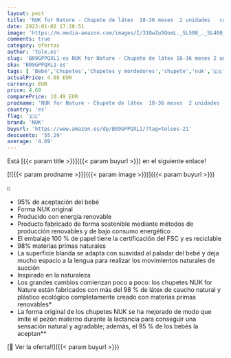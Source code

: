 ```yaml
---
layout: post
title: 'NUK for Nature - Chupete de látex  18-36 meses  2 unidades   color blanco'
date: 2023-01-02 17:28:51
image: 'https://m.media-amazon.com/images/I/31QwZu5QomL._SL500_._SL400_.jpg'
comments: true
category: ofertas
author: 'tole.es'
slug: 'B09GPPQXL1-es NUK for Nature - Chupete de látex 18-36 meses 2 unidades...'
sku: 'B09GPPQXL1-es'
tags: [ 'Bebé','Chupetes','Chupetes y mordedores','chupete','nuk','🇪🇸', ]
actualPrice: 4.69 EUR
currency: EUR
price: 4.69
comparePrice: 10.49 EUR
prodname: 'NUK for Nature - Chupete de látex  18-36 meses  2 unidades   color blanco'
country: 'es'
flag: '🇪🇸'
brand: 'NUK'
buyurl: 'https://www.amazon.es/dp/B09GPPQXL1/?tag=tolees-21'
descuento: '55.29'
average: '4.69'
---
```


Está [{{< param title >}}]({{< param buyurl >}}) en el siguiente enlace!

[![{{< param prodname >}}]({{< param image >}})]({{< param buyurl >}})

ℹ️:

- 95% de aceptación del bebé
- Forma NUK original
- Producido con energía renovable
- Producto fabricado de forma sostenible mediante métodos de producción renovables y de bajo consumo energético
- El embalaje 100 % de papel tiene la certificación del FSC y es reciclable
- 98% materias primas naturales
- La superficie blanda se adapta con suavidad al paladar del bebé y deja mucho espacio a la lengua para realizar los movimientos naturales de succión
- Inspirado en la naturaleza
- Los grandes cambios comienzan poco a poco: los chupetes NUK for Nature están fabricados con más del 98 % de látex de caucho natural y plástico ecológico completamente creado con materias primas renovables*
- La forma original de los chupetes NUK se ha mejorado de modo que imite el pezón materno durante la lactancia para conseguir una sensación natural y agradable; además, el 95 % de los bebés la aceptan**

[🛒 Ver la oferta!!]({{< param buyurl >}})
